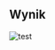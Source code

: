 ## Wynik
![test](https://github.com/Jasiostwor/ZSE/assets/70820147/f21e1516-3cf1-4a91-a78d-052b98696b44)
